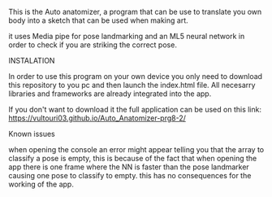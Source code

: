 This is the Auto anatomizer, a program that can be use to translate you own body into a sketch that can be used when making art.

it uses Media pipe for pose landmarking and an ML5 neural network in order to check if you are striking the correct pose.

INSTALATION

In order to use this program on your own device you only need to download this repository to you pc and then launch the index.html file. All necesarry libraries and frameworks are already integrated into the app.

If you don't want to download it the full application can be used on this link: https://vultouri03.github.io/Auto_Anatomizer-prg8-2/

Known issues

when opening the console an error might appear telling you that the array to classify a pose is empty, this is because of the fact that when opening the app there is one frame where the NN is faster than the pose landmarker causing one pose to classify to empty. this has no consequences for the working of the app.

